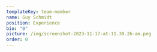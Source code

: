 ```yaml
---
templateKey: team-member
name: Guy Schmidt
position: Experience
bio: "0"
picture: /img/screenshot-2023-11-17-at-11.39.26-am.png
order: 0
---
```

